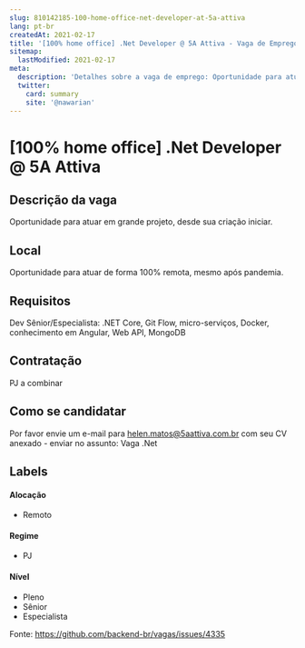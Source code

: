 ```yaml
---
slug: 810142185-100-home-office-net-developer-at-5a-attiva
lang: pt-br
createdAt: 2021-02-17
title: '[100% home office] .Net Developer @ 5A Attiva - Vaga de Emprego'
sitemap:
  lastModified: 2021-02-17
meta:
  description: 'Detalhes sobre a vaga de emprego: Oportunidade para atuar em grande projeto, desde sua criação iniciar.'
  twitter:
    card: summary
    site: '@nawarian'
---
```


# [100% home office] .Net Developer @ 5A Attiva


## Descrição da vaga

Oportunidade para atuar em grande projeto, desde sua criação iniciar. 

## Local
Oportunidade para atuar de forma 100% remota, mesmo após pandemia. 

## Requisitos

Dev Sênior/Especialista: .NET Core, Git Flow, micro-serviços, Docker, conhecimento em Angular, Web API, MongoDB


## Contratação

PJ a combinar

## Como se candidatar

Por favor envie um e-mail para helen.matos@5aattiva.com.br com seu CV anexado - enviar no assunto: Vaga .Net

## Labels

#### Alocação
- Remoto

#### Regime
- PJ

#### Nível
- Pleno
- Sênior
- Especialista




Fonte: https://github.com/backend-br/vagas/issues/4335